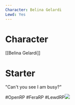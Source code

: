 ```yaml
---
Character: Belina Gelardi
Lewd: Yes
---
```

# Character
[[Belina Gelardi]]

# Starter
"Can't you see I am busy?"
 
#OpenRP #FeraRP #LewdRP![](FOkemCsXEAEKtu9.jpg)